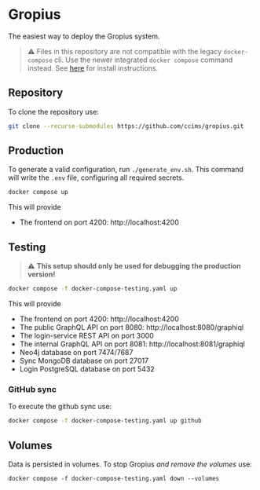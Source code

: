 # Gropius

The easiest way to deploy the Gropius system.

> :warning: Files in this repository are not compatible with the legacy `docker-compose` cli. Use the newer integrated  `docker compose` command instead. See [here](https://docs.docker.com/compose/install/) for install instructions.

## Repository 

To clone the repository use:

```sh
git clone --recurse-submodules https://github.com/ccims/gropius.git
```

## Production

To generate a valid configuration, run `./generate_env.sh`.
This command will write the `.env` file, configuring all required secrets.

```sh
docker compose up
```

This will provide
- The frontend on port 4200: http://localhost:4200

## Testing

> :warning: **This setup should only be used for debugging the production version!**

```sh
docker compose -f docker-compose-testing.yaml up
```

This will provide
- The frontend on port 4200: http://localhost:4200
- The public GraphQL API on port 8080: http://localhost:8080/graphiql
- The login-service REST API on port 3000
- The internal GraphQL API on port 8081: http://localhost:8081/graphiql
- Neo4j database on port 7474/7687
- Sync MongoDB database on port 27017
- Login PostgreSQL database on port 5432


### GitHub sync

To execute the github sync use:

```sh
docker compose -f docker-compose-testing.yaml up github
```

## Volumes

Data is persisted in volumes.
To stop Gropius *and remove the volumes* use: 

```
docker compose -f docker-compose-testing.yaml down --volumes 
```
